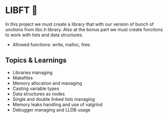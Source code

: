 # LIBFT 🚀

In this project we must create a library that with our version of bunch of unctions from libc.h library.
Also at the bonus part we must create functions to work with lists and data structures.

* Allowed functions: write, malloc, free.

## Topics & Learnings
+ Libraries managing
+ Makefiles
+ Memory allocation and managing
+ Casting variable types
+ Data structures as nodes
+ Single and double linked lists managing
+ Memory leaks handling and use of valgrind
+ Debugger managing and LLDB usage
